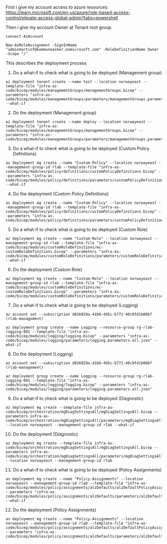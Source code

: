 First i give my account access to azure resources:
https://learn.microsoft.com/en-us/azure/role-based-access-control/elevate-access-global-admin?tabs=powershell

Then i give my account Owner at Tenant root group.
```
connect-AzAccount

New-AzRoleAssignment -SignInName "adminmartinf@kommuneasker.onmicrosoft.com" -RoleDefinitionName Owner -Scope "/"
```

This describes the deployment process

1. Do a what-if to check what is going to be deployed (Management group)
```
az deployment tenant create --name test --location norwayeast --template-file "infra-as-code/bicep/modules/managementGroups/managementGroups.bicep" --parameters "infra-as-code/bicep/modules/managementGroups/parameters/managementGroups.parameters.all.json" --what-if
```
2. Do the deployment (Management group)
```
az deployment tenant create --name deploy --location norwayeast --template-file "infra-as-code/bicep/modules/managementGroups/managementGroups.bicep" --parameters "infra-as-code/bicep/modules/managementGroups/parameters/managementGroups.parameters.all.json"
```

3. Do a what-if to check what is going to be deployed (Custom Policy Definitions)
```
az deployment mg create --name "Custom-Policy" --location norwayeast --management-group-id rlab --template-file "infra-as-code/bicep/modules/policy/definitions/customPolicyDefinitions.bicep" --parameters "infra-as-code/bicep/modules/policy/definitions/parameters/customPolicyDefinitions.parameters.all.json" --what-if
```

4. Do the deployment (Custom Policy Definitions)
```
az deployment mg create --name "Custom-Policy" --location norwayeast --management-group-id rlab --template-file "infra-as-code/bicep/modules/policy/definitions/customPolicyDefinitions.bicep" --parameters "infra-as-code/bicep/modules/policy/definitions/parameters/customPolicyDefinitions.parameters.all.json"
```

5. Do a what-if to check what is going to be deployed (Custom Role)
```
az deployment mg create --name "Custom-Role" --location norwayeast --management-group-id rlab --template-file "infra-as-code/bicep/modules/customRoleDefinitions/mc-customRoleDefinitions.bicep" --parameters "infra-as-code/bicep/modules/customRoleDefinitions/parameters/customRoleDefinitions.parameters.all.json" --what-if
```

6. Do the deployment (Custom Role)
```
az deployment mg create --name "Custom-Role" --location norwayeast --management-group-id rlab --template-file "infra-as-code/bicep/modules/customRoleDefinitions/mc-customRoleDefinitions.bicep" --parameters "infra-as-code/bicep/modules/customRoleDefinitions/parameters/customRoleDefinitions.parameters.all.json"
```

7. Do a what-if to check what is going to be deployed (Logging)
```
az account set --subscription d826929a-41b6-495c-b772-40c9fd1b00bf (rlab-management)

az deployment group create --name Logging --resource-group rg-rlab-logging-001 --template-file "infra-as-code/bicep/modules/logging/logging.bicep" --parameters "infra-as-code/bicep/modules/logging/parameters/logging.parameters.all.json" --what-if
```

8. Do the deployment (Logging)
```
az account set --subscription d826929a-41b6-495c-b772-40c9fd1b00bf (rlab-management)

az deployment group create --name Logging --resource-group rg-rlab-logging-001 --template-file "infra-as-code/bicep/modules/logging/logging.bicep" --parameters "infra-as-code/bicep/modules/logging/parameters/logging.parameters.all.json"
```

9. Do a what-if to check what is going to be deployed (Diagnostic)
```
az deployment mg create --template-file infra-as-code/bicep/orchestration/mgDiagSettingsAll/mgDiagSettingsAll.bicep --parameters infra-as-code/bicep/orchestration/mgDiagSettingsAll/parameters/mgDiagSettingsAll.parameters.all.json --location norwayeast --management-group-id rlab --what-if
```

10. Do the deployment (Diagnostic)
```
az deployment mg create --template-file infra-as-code/bicep/orchestration/mgDiagSettingsAll/mgDiagSettingsAll.bicep --parameters infra-as-code/bicep/orchestration/mgDiagSettingsAll/parameters/mgDiagSettingsAll.parameters.all.json --location norwayeast --management-group-id rlab
```

11. Do a what-if to check what is going to be deployed (Policy Assignments)
```
az deployment mg create --name "Policy-Assignments" --location norwayeast --management-group-id rlab --template-file "infra-as-code/bicep/modules/policy/assignments/alzDefaults/alzDefaultPolicyAssignments.bicep" --parameters "infra-as-code/bicep/modules/policy/assignments/alzDefaults/parameters/alzDefaultPolicyAssignments.parameters.all.json" --what-if
```

12. Do the deployment (Policy Assignments)
```
az deployment mg create --name "Policy-Assignments" --location norwayeast --management-group-id rlab --template-file "infra-as-code/bicep/modules/policy/assignments/alzDefaults/alzDefaultPolicyAssignments.bicep" --parameters "infra-as-code/bicep/modules/policy/assignments/alzDefaults/parameters/alzDefaultPolicyAssignments.parameters.all.json"
```
